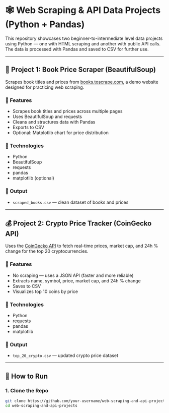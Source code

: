 # 🕸️ Web Scraping & API Data Projects (Python + Pandas)

This repository showcases two beginner-to-intermediate level data projects using Python — one with HTML scraping and another with public API calls. The data is processed with Pandas and saved to CSV for further use.

---

## 📘 Project 1: Book Price Scraper (BeautifulSoup)

Scrapes book titles and prices from [books.toscrape.com](https://books.toscrape.com), a demo website designed for practicing web scraping.

### 🔹 Features
- Scrapes book titles and prices across multiple pages
- Uses BeautifulSoup and requests
- Cleans and structures data with Pandas
- Exports to CSV
- Optional: Matplotlib chart for price distribution

### 🔹 Technologies
- Python
- BeautifulSoup
- requests
- pandas
- matplotlib (optional)

### 🔹 Output
- `scraped_books.csv` — clean dataset of books and prices

---

## 💰 Project 2: Crypto Price Tracker (CoinGecko API)

Uses the [CoinGecko API](https://www.coingecko.com/en/api) to fetch real-time prices, market cap, and 24h % change for the top 20 cryptocurrencies.

### 🔹 Features
- No scraping — uses a JSON API (faster and more reliable)
- Extracts name, symbol, price, market cap, and 24h % change
- Saves to CSV
- Visualizes top 10 coins by price

### 🔹 Technologies
- Python
- requests
- pandas
- matplotlib

### 🔹 Output
- `top_20_crypto.csv` — updated crypto price dataset

---

## 🚀 How to Run

### 1. Clone the Repo
```bash
git clone https://github.com/your-username/web-scraping-and-api-projects.git
cd web-scraping-and-api-projects
